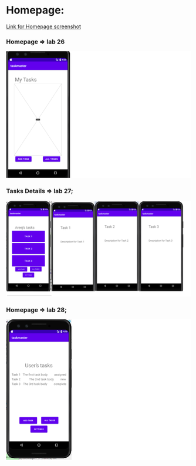 # Homepage:

[Link for Homepage screenshot](https://drive.google.com/file/d/1jgTyr_YmHZUGI2EDO16Ij57Ws5edzjcm/view?usp=sharing)

### Homepage => lab 26
![](./imgs/Homepage.png)


### Tasks Details => lab 27;
![](./imgs/lab27.png)

### Homepage => lab 28;
![](./imgs/homepage28.png)